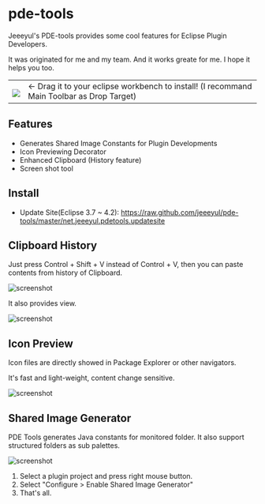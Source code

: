 # pde-tools

Jeeeyul's PDE-tools provides some cool features for Eclipse Plugin Developers.

It was originated for me and my team. And it works greate for me. I hope it helps you too.

<table style="border: none;">
  <tbody>
    <tr style="border:none;">
      <td style="vertical-align: middle; padding-top: 10px; border: none;">
        <a href='http://marketplace.eclipse.org/marketplace-client-intro?mpc_install=367947' title='Drag and drop into a running Eclipse Indigo workspace to install PDE Tools'> 
          <img src='http://marketplace.eclipse.org/misc/installbutton.png'/>
        </a>
      </td>
      <td style="vertical-align: middle; text-align: left; border: none;">
        ← Drag it to your eclipse workbench to install! (I recommand Main Toolbar as Drop Target)
      </td>
    </tr>
  </tbody>
</table>

## Features
* Generates Shared Image Constants for Plugin Developments
* Icon Previewing Decorator
* Enhanced Clipboard (History feature)
* Screen shot tool

## Install
* Update Site(Eclipse 3.7 ~ 4.2): https://raw.github.com/jeeeyul/pde-tools/master/net.jeeeyul.pdetools.updatesite

## Clipboard History
Just press Control + Shift + V instead of Control + V, then you can paste contents from history of Clipboard.

![screenshot](https://raw.github.com/jeeeyul/pde-tools/master/net.jeeeyul.pdetools.resource/clipboard-history-paste.png)

It also provides view.

![screenshot](https://raw.github.com/jeeeyul/pde-tools/master/net.jeeeyul.pdetools.resource/clipboard-history-view.png)


## Icon Preview
Icon files are directly showed in Package Explorer or other navigators.

It's fast and light-weight, content change sensitive.

![screenshot](https://raw.github.com/jeeeyul/pde-tools/master/net.jeeeyul.pdetools.resource/icon-preview.png)

## Shared Image Generator
PDE Tools generates Java constants for monitored folder. It also support structured folders as sub palettes.

![screenshot](https://raw.github.com/jeeeyul/pde-tools/master/net.jeeeyul.pdetools.resource/shared-image-generator.png)

1. Select a plugin project and press right mouse button.
2. Select "Configure > Enable Shared Image Generator"
3. That's all.
